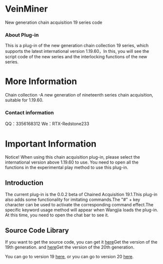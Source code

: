 # VeinMiner
New generation chain acquisition 19 series code

### About Plug-in
This is a plug-in of the new generation chain collection 19 series, which supports the latest international version 1.19.60，In this, you will see the script code of the new series and the interlocking functions of the new series.

# More Information
Chain collection
-A new generation of nineteenth series chain acquisition, suitable for 1.19.60.

### Contact information
QQ：3356168312
We：RTX-Redstone233

# Important Information
Notice! When using this chain acquisition plug-in, please select the international version above 1.19.60 to use. You need to open all the functions in the experimental play method to use this plug-in.

## Introduction
The current plug-in is the 0.0.2 beta of Chained Acquisition 19.1.This plug-in also adds some functionality for imitating commands.The "#" + key character can be used to activate the corresponding command effect.The specific keyword usage method will appear when Wangjia loads the plug-in. At this time, you need to open the chat bar to see it.

## Source Code Library
If you want to get the source code, you can get it [here](https://github.com/Redstone2337200/VeinMiner/tree/V19)Get the version of the 19th generation. and [here](https://github.com/Redstone2337200/VeinMiner/tree/v20)Get the version of the 20th generation.
<div>You can go to version 19 <a href="https://github.com/Redstone2337200/VeinMiner/tree/V19">here</a>, or you can go to version 20 <a href="https://github.com/Redstone2337200/VeinMiner/tree/v20">here</a>.</div>
